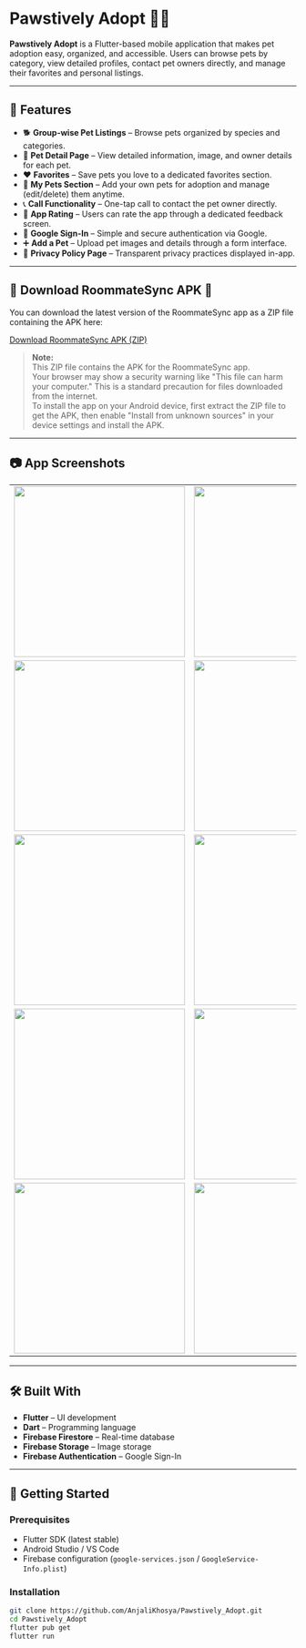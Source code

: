 # Pawstively Adopt 🐶🐱

**Pawstively Adopt** is a Flutter-based mobile application that makes pet adoption easy, organized, and accessible. Users can browse pets by category, view detailed profiles, contact pet owners directly, and manage their favorites and personal listings.

---

## 🚀 Features

- 🐕 **Group-wise Pet Listings** – Browse pets organized by species and categories.
- 📄 **Pet Detail Page** – View detailed information, image, and owner details for each pet.
- ❤️ **Favorites** – Save pets you love to a dedicated favorites section.
- 🐾 **My Pets Section** – Add your own pets for adoption and manage (edit/delete) them anytime.
- 📞 **Call Functionality** – One-tap call to contact the pet owner directly.
- 🌟 **App Rating** – Users can rate the app through a dedicated feedback screen.
- 🔐 **Google Sign-In** – Simple and secure authentication via Google.
- ➕ **Add a Pet** – Upload pet images and details through a form interface.
- 📜 **Privacy Policy Page** – Transparent privacy practices displayed in-app.

---
## 📲 Download RoommateSync APK 🚀

You can download the latest version of the RoommateSync app as a ZIP file containing the APK here:

[Download RoommateSync APK (ZIP)](https://drive.google.com/file/d/1mvv3AXtLdhVNNnAEcwbhhJMOgigLRJ5E/view?usp=share_link)
> **Note:**  
> This ZIP file contains the APK for the RoommateSync app.  
> Your browser may show a security warning like "This file can harm your computer." This is a standard precaution for files downloaded from the internet.  
> To install the app on your Android device, first extract the ZIP file to get the APK, then enable "Install from unknown sources" in your device settings and install the APK.

---

## 📷 App Screenshots
<table> <tr> <td><img src="https://raw.githubusercontent.com/AnjaliKhosya/Pawstively_Adopt/7dd8081a098bfe87c6f4bf70c86a0f83a59a7b74/ScreenShots/WhatsApp%20Image%202025-05-18%20at%2022.08.19%20(1).jpeg" width="300"/></td> <td><img src="https://raw.githubusercontent.com/AnjaliKhosya/Pawstively_Adopt/7dd8081a098bfe87c6f4bf70c86a0f83a59a7b74/ScreenShots/WhatsApp%20Image%202025-05-18%20at%2022.08.19.jpeg" width="300"/></td> </tr> <tr> <td><img src="https://raw.githubusercontent.com/AnjaliKhosya/Pawstively_Adopt/7dd8081a098bfe87c6f4bf70c86a0f83a59a7b74/ScreenShots/WhatsApp%20Image%202025-05-18%20at%2022.08.20%20(1).jpeg" width="300"/></td> <td><img src="https://raw.githubusercontent.com/AnjaliKhosya/Pawstively_Adopt/7dd8081a098bfe87c6f4bf70c86a0f83a59a7b74/ScreenShots/WhatsApp%20Image%202025-05-18%20at%2022.08.20%20(2).jpeg" width="300"/></td> </tr> <tr> <td><img src="https://raw.githubusercontent.com/AnjaliKhosya/Pawstively_Adopt/7dd8081a098bfe87c6f4bf70c86a0f83a59a7b74/ScreenShots/WhatsApp%20Image%202025-05-18%20at%2022.08.20.jpeg" width="300"/></td> <td><img src="https://raw.githubusercontent.com/AnjaliKhosya/Pawstively_Adopt/7dd8081a098bfe87c6f4bf70c86a0f83a59a7b74/ScreenShots/WhatsApp%20Image%202025-05-18%20at%2022.08.21%20(1).jpeg" width="300"/></td> </tr> <tr> <td><img src="https://raw.githubusercontent.com/AnjaliKhosya/Pawstively_Adopt/7dd8081a098bfe87c6f4bf70c86a0f83a59a7b74/ScreenShots/WhatsApp%20Image%202025-05-18%20at%2022.08.21%20(2).jpeg" width="300"/></td> <td><img src="https://raw.githubusercontent.com/AnjaliKhosya/Pawstively_Adopt/7dd8081a098bfe87c6f4bf70c86a0f83a59a7b74/ScreenShots/WhatsApp%20Image%202025-05-18%20at%2022.08.21.jpeg" width="300"/></td> </tr> <tr> <td><img src="https://raw.githubusercontent.com/AnjaliKhosya/Pawstively_Adopt/7dd8081a098bfe87c6f4bf70c86a0f83a59a7b74/ScreenShots/WhatsApp%20Image%202025-05-18%20at%2022.08.22%20(1).jpeg" width="300"/></td> <td><img src="https://raw.githubusercontent.com/AnjaliKhosya/Pawstively_Adopt/7dd8081a098bfe87c6f4bf70c86a0f83a59a7b74/ScreenShots/WhatsApp%20Image%202025-05-18%20at%2022.08.22.jpeg" width="300"/></td> </tr> </table>

---

## 🛠️ Built With

- **Flutter** – UI development
- **Dart** – Programming language
- **Firebase Firestore** – Real-time database
- **Firebase Storage** – Image storage
- **Firebase Authentication** – Google Sign-In

---

## 📲 Getting Started

### Prerequisites

- Flutter SDK (latest stable)
- Android Studio / VS Code
- Firebase configuration (`google-services.json` / `GoogleService-Info.plist`)

### Installation

```bash
git clone https://github.com/AnjaliKhosya/Pawstively_Adopt.git
cd Pawstively_Adopt
flutter pub get
flutter run
